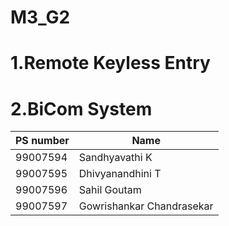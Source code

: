 # M3_G2
# 1.Remote Keyless Entry
# 2.BiCom System

| PS number | Name |
|-----------|------|
| 99007594 | Sandhyavathi K |
| 99007595 | Dhivyanandhini T |
| 99007596 | Sahil Goutam |
| 99007597 | Gowrishankar Chandrasekar |
